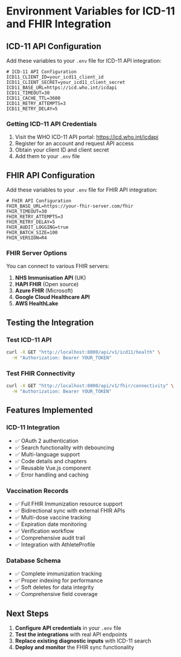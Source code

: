 # Environment Variables for ICD-11 and FHIR Integration

## ICD-11 API Configuration

Add these variables to your `.env` file for ICD-11 API integration:

```env
# ICD-11 API Configuration
ICD11_CLIENT_ID=your_icd11_client_id
ICD11_CLIENT_SECRET=your_icd11_client_secret
ICD11_BASE_URL=https://icd.who.int/icdapi
ICD11_TIMEOUT=30
ICD11_CACHE_TTL=3600
ICD11_RETRY_ATTEMPTS=3
ICD11_RETRY_DELAY=5
```

### Getting ICD-11 API Credentials

1. Visit the WHO ICD-11 API portal: https://icd.who.int/icdapi
2. Register for an account and request API access
3. Obtain your client ID and client secret
4. Add them to your `.env` file

## FHIR API Configuration

Add these variables to your `.env` file for FHIR API integration:

```env
# FHIR API Configuration
FHIR_BASE_URL=https://your-fhir-server.com/fhir
FHIR_TIMEOUT=30
FHIR_RETRY_ATTEMPTS=3
FHIR_RETRY_DELAY=5
FHIR_AUDIT_LOGGING=true
FHIR_BATCH_SIZE=100
FHIR_VERSION=R4
```

### FHIR Server Options

You can connect to various FHIR servers:

1. **NHS Immunisation API** (UK)
2. **HAPI FHIR** (Open source)
3. **Azure FHIR** (Microsoft)
4. **Google Cloud Healthcare API**
5. **AWS HealthLake**

## Testing the Integration

### Test ICD-11 API

```bash
curl -X GET "http://localhost:8000/api/v1/icd11/health" \
  -H "Authorization: Bearer YOUR_TOKEN"
```

### Test FHIR Connectivity

```bash
curl -X GET "http://localhost:8000/api/v1/fhir/connectivity" \
  -H "Authorization: Bearer YOUR_TOKEN"
```

## Features Implemented

### ICD-11 Integration

-   ✅ OAuth 2 authentication
-   ✅ Search functionality with debouncing
-   ✅ Multi-language support
-   ✅ Code details and chapters
-   ✅ Reusable Vue.js component
-   ✅ Error handling and caching

### Vaccination Records

-   ✅ Full FHIR Immunization resource support
-   ✅ Bidirectional sync with external FHIR APIs
-   ✅ Multi-dose vaccine tracking
-   ✅ Expiration date monitoring
-   ✅ Verification workflow
-   ✅ Comprehensive audit trail
-   ✅ Integration with AthleteProfile

### Database Schema

-   ✅ Complete immunization tracking
-   ✅ Proper indexing for performance
-   ✅ Soft deletes for data integrity
-   ✅ Comprehensive field coverage

## Next Steps

1. **Configure API credentials** in your `.env` file
2. **Test the integrations** with real API endpoints
3. **Replace existing diagnostic inputs** with ICD-11 search
4. **Deploy and monitor** the FHIR sync functionality

